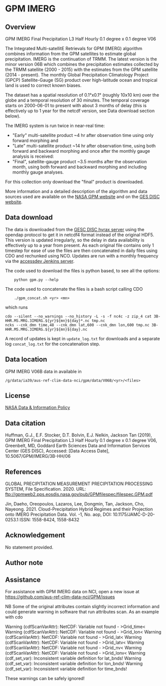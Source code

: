 # GPM IMERG
  
## Overview

GPM IMERG Final Precipitation L3 Half Hourly 0.1 degree x 0.1 degree V06

The Integrated Multi-satellitE Retrievals for GPM (IMERG) algorithm combines information from the GPM satellites to estimate global precipitation. IMERG is the continuation of TRMM. The latest version is the minor version 06B which combines the precipitation estimates collected by the TRMM satellite (2000 - 2015) with the estimates from the GPM satellite (2014 - present).
The monthly Global Precipitation Climatology Project (GPCP) Satellite-Gauge (SG) product over high-latitude ocean and tropical land is used to correct known biases.

The dataset has a spatial resolution of 0.1°x0.1° (roughly 10x10 km) over the globe and a temporal resolution of 30 minutes. The temporal coverage starts on 2000-06-01 to  present with about 3 months of delay (this is effectively up to 1 year for the netcdf version, see Data download section below).

The IMERG system is run twice in near-real time:

* "Early" multi-satellite product ~4 hr after observation time using only forward morphing and
* "Late" multi-satellite product ~14 hr after observation time, using both forward and backward morphing
and once after the monthly gauge analysis is received:
* "Final", satellite-gauge product ~3.5 months after the observation month, using both forward and backward morphing and including monthly gauge analyses.

For this collection only download the "final" product is downloaded. 

More information and a detailed description of the algorithm and data sources used are available on the [NASA GPM website](https://gpm.nasa.gov/data/imerg) and on the [GES DISC website](https://disc.gsfc.nasa.gov/datasets/GPM_3IMERGHH_06/summary).

## Data download

The data is downloaded from the [GESC DISC hyrax server](https://gpm1.gesdisc.eosdis.nasa.gov/opendap/hyrax/GPM_L3/GPM_3IMERGHH.06/contents.html) using the opendap protocol to get it in netcdf4 format instead of the original HDF5. This version is updated irregularly, so the delay in data availability is effectively up to a year from present.
As each original file contains only 1 timestep for ease of use the files are then concatenated in daily files using CDO and rechunked using NCO.
Updates are run with a monthly frequency via the [accessdev Jenkins server](https://accessdev.nci.org.au/jenkins/job/aus-ref-clim-data-nci/job/IMERG/).

The code used to download the files is python based, to see all the options:
```{code}
    python gpm.py --help
```
The code used to concatenate the files is a bash script calling CDO
```{code}
    ./gpm_concat.sh <yr> <mn> 
```
which runs
```{code}
cdo --silent --no_warnings --no_history -L -s -f nc4c -z zip_4 cat 3B-HHR.MS.MRG.3IMERG.${yr}${mn}${day}*.nc tmp.nc
ncks --cnk_dmn time,48 --cnk_dmn lat,600 --cnk_dmn lon,600 tmp.nc 3B-HHR.MS.MRG.3IMERG.${yr}${mn}${day}.nc 
```

A record of updates is kept in `update_log.txt` for downloads and a separate log `concat_log.txt` for the concatenation step.

## Data location

GPM IMERG V06B data in available in

```
/g/data/ia39/aus-ref-clim-data-nci/gpm/data/V06B/<yr>/<files>
```

## License

[NASA Data & Information Policy](https://science.nasa.gov/earth-science/earth-science-data/data-information-policy/)

## Data citation

Huffman, G.J., E.F. Stocker, D.T. Bolvin, E.J. Nelkin, Jackson Tan (2019), GPM IMERG Final Precipitation L3 Half Hourly 0.1 degree x 0.1 degree V06, Greenbelt, MD, Goddard Earth Sciences Data and Information Services Center (GES DISC), Accessed: [Data Access Date], 10.5067/GPM/IMERG/3B-HH/06

## References

GLOBAL PRECIPITATION MEASUREMENT PRECIPITATION PROCESSING SYSTEM, File Specification. 2020.  URL: ftp://gpmweb2.pps.eosdis.nasa.gov/pub/GPMfilespec/filespec.GPM.pdf

Jin, Daeho, Oreopoulos, Lazaros, Lee, Dongmin, Tan, Jackson, Cho, Nayeong. 2021.  Cloud-Precipitation Hybrid Regimes and their Projection onto IMERG Precipitation Data. Vol. -1, No. aop, DOI: 10.1175/JAMC-D-20-0253.1  ISSN: 1558-8424, 1558-8432 

## Acknowledgement

No statement provided.

## Author note


## Assistance

For assistance with GPM IMERG data on NCI, open a new issue at https://github.com/aus-ref-clim-data-nci/GPM/issues

NB Some of the original attributes contain slightly incorrect information and could generate warning in software that run attributes scan. As an example with cdo

Warning (cdfScanVarAttr): NetCDF: Variable not found - >Grid_time<
Warning (cdfScanVarAttr): NetCDF: Variable not found - >Grid_lon<
Warning (cdfScanVarAttr): NetCDF: Variable not found - >Grid_lat<
Warning (cdfScanVarAttr): NetCDF: Variable not found - >Grid_latv<
Warning (cdfScanVarAttr): NetCDF: Variable not found - >Grid_nv<
Warning (cdfScanVarAttr): NetCDF: Variable not found - >Grid_lonv<
Warning (cdf_set_var): Inconsistent variable definition for lat_bnds!
Warning (cdf_set_var): Inconsistent variable definition for lon_bnds!
Warning (cdf_set_var): Inconsistent variable definition for time_bnds!

These warnings can be safely ignored!


